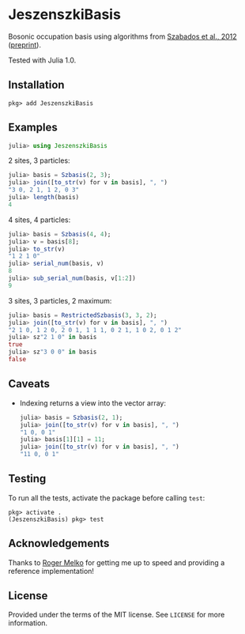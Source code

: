 # JeszenszkiBasis

Bosonic occupation basis using algorithms from [Szabados et al., 2012](http://dx.doi.org/10.1016/j.chemphys.2011.10.003) ([preprint](http://coulson.chem.elte.hu/surjan/PREPRINTS/181.pdf)).

Tested with Julia 1.0.


## Installation

```
pkg> add JeszenszkiBasis
```


## Examples

```julia
julia> using JeszenszkiBasis
```

2 sites, 3 particles:
```julia
julia> basis = Szbasis(2, 3);
julia> join([to_str(v) for v in basis], ", ")
"3 0, 2 1, 1 2, 0 3"
julia> length(basis)
4
```

4 sites, 4 particles:
```julia
julia> basis = Szbasis(4, 4);
julia> v = basis[8];
julia> to_str(v)
"1 2 1 0"
julia> serial_num(basis, v)
8
julia> sub_serial_num(basis, v[1:2])
9
```

3 sites, 3 particles, 2 maximum:
```julia
julia> basis = RestrictedSzbasis(3, 3, 2);
julia> join([to_str(v) for v in basis], ", ")
"2 1 0, 1 2 0, 2 0 1, 1 1 1, 0 2 1, 1 0 2, 0 1 2"
julia> sz"2 1 0" in basis
true
julia> sz"3 0 0" in basis
false
```


## Caveats

* Indexing returns a view into the vector array:

  ```julia
  julia> basis = Szbasis(2, 1);
  julia> join([to_str(v) for v in basis], ", ")
  "1 0, 0 1"
  julia> basis[1][1] = 11;
  julia> join([to_str(v) for v in basis], ", ")
  "11 0, 0 1"
  ```


## Testing

To run all the tests, activate the package before calling `test`:
```
pkg> activate .
(JeszenszkiBasis) pkg> test
```


## Acknowledgements

Thanks to [Roger Melko](http://www.science.uwaterloo.ca/~rgmelko/) for getting me up to speed and providing a reference implementation!


## License

Provided under the terms of the MIT license.
See `LICENSE` for more information.
